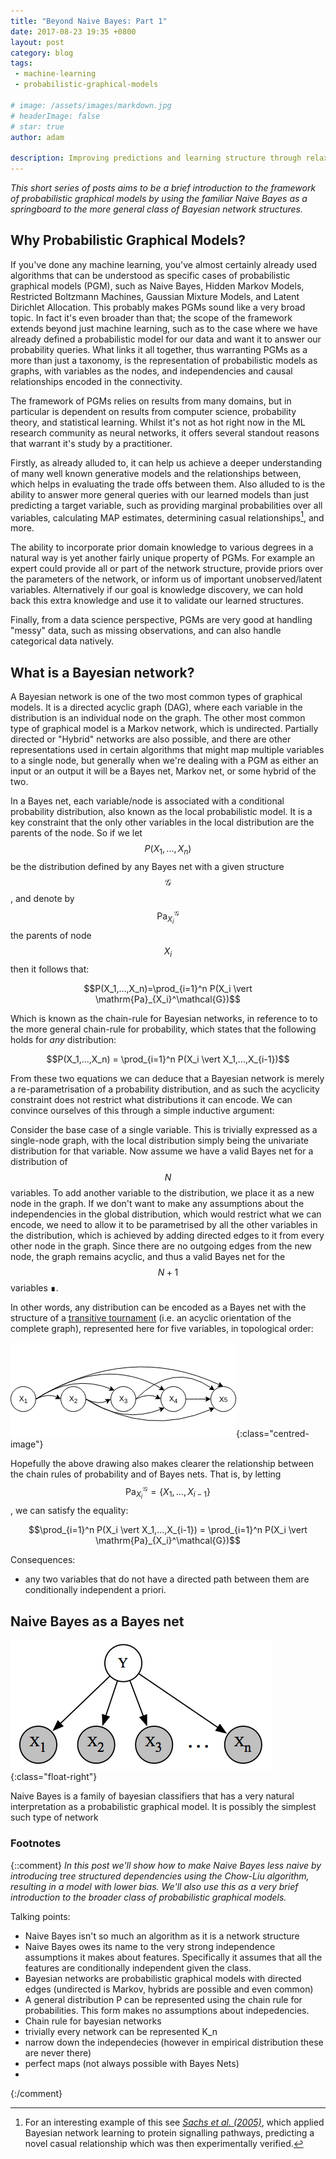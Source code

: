 ```yaml
---
title: "Beyond Naive Bayes: Part 1"
date: 2017-08-23 19:35 +0800
layout: post
category: blog
tags:
 - machine-learning
 - probabilistic-graphical-models

# image: /assets/images/markdown.jpg
# headerImage: false
# star: true
author: adam

description: Improving predictions and learning structure through relaxed independence assumptions
---
```


_This short series of posts aims to be a brief introduction to the framework of probabilistic graphical models by using the familiar Naive Bayes as a springboard to the more general class of Bayesian network structures._

## Why Probabilistic Graphical Models?

If you've done any machine learning, you've almost certainly already used algorithms that can be understood as specific cases of probabilistic graphical models (PGM), such as Naive Bayes, Hidden Markov Models, Restricted Boltzmann Machines, Gaussian Mixture Models, and Latent Dirichlet Allocation. This probably makes PGMs sound like a very broad topic. In fact it's even broader than that; the scope of the framework extends beyond just machine learning, such as to the case where we have already defined a probabilistic model for our data and want it to answer our probability queries. What links it all together, thus warranting PGMs as a more than just a taxonomy, is the representation of probabilistic models as graphs, with variables as the nodes, and independencies and causal relationships encoded in the connectivity.

The framework of PGMs relies on results from many domains, but in particular is dependent on results from computer science, probability theory, and statistical learning. Whilst it's not as hot right now in the ML research community as neural networks, it offers several standout reasons that warrant it's study by a practitioner. 

Firstly, as already alluded to, it can help us achieve a deeper understanding of many well known generative models and the relationships between, which helps in evaluating the trade offs between them. Also alluded to is the ability to answer more general queries with our learned models than just predicting a target variable, such as providing marginal probabilities over all variables, calculating MAP estimates, determining casual relationships[^1], and more.

The ability to incorporate prior domain knowledge to various degrees in a natural way is yet another fairly unique property of PGMs. For example an expert could provide all or part of the network structure, provide priors over the parameters of the network, or inform us of important unobserved/latent variables. Alternatively if our goal is knowledge discovery, we can hold back this extra knowledge and use it to validate our learned structures. 

Finally, from a data science perspective, PGMs are very good at handling "messy" data, such as missing observations, and can also handle categorical data natively.

## What is a Bayesian network?

A Bayesian network is one of the two most common types of graphical models. It is a directed acyclic graph (DAG), where each variable in the distribution is an individual node on the graph. The other most common type of graphical model is a Markov network, which is undirected. Partially directed or "Hybrid" networks are also possible, and there are other representations used in certain algorithms that might map multiple variables to a single node, but generally when we're dealing with a PGM as either an input or an output it will be a Bayes net, Markov net, or some hybrid of the two.

In a Bayes net, each variable/node is associated with a conditional probability distribution, also known as the local probabilistic model. It is a key constraint that the only other variables in the local distribution are the parents of the node. So if we let $$P(X_1,...,X_n)$$ be the distribution defined by any Bayes net with a given structure $$\mathcal{G}$$, and denote by $$\mathrm{Pa}_{X_i}^\mathcal{G}$$ the parents of node $$X_i$$ then it follows that:

 $$P(X_1,...,X_n)=\prod_{i=1}^n P(X_i \vert \mathrm{Pa}_{X_i}^\mathcal{G})$$


Which is known as the chain-rule for Bayesian networks, in reference to to the more general chain-rule for probability, which states that the following holds for _any_ distribution:

$$P(X_1,...,X_n) = \prod_{i=1}^n P(X_i \vert X_1,...,X_{i-1})$$

From these two equations we can deduce that a Bayesian network is merely a re-parametrisation of a probability distribution, and as such the acyclicity constraint does not restrict what distributions it can encode. We can convince ourselves of this through a simple inductive argument:

Consider the base case of a single variable. This is trivially expressed as a single-node graph, with the local distribution simply being the univariate distribution for that variable. Now assume we have a valid Bayes net for a distribution of $$N$$ variables. To add another variable to the distribution, we place it as a new node in the graph. If we don't want to make any assumptions about the independencies in the global distribution, which would restrict what we can encode, we need to allow it to be parametrised by all the other variables in the distribution, which is achieved by adding directed edges to it from every other node in the graph. Since there are no outgoing edges from the new node, the graph remains acyclic, and thus a valid Bayes net for the $$N+1$$ variables &#8718;.

In other words, any distribution can be encoded as a Bayes net with the structure of a [transitive tournament](https://en.wikipedia.org/wiki/Tournament_(graph_theory)) (i.e. an acyclic orientation of the complete graph), represented here for five variables, in topological order:

![complete directed acyclic graph of five nodes, in topological order](/assets/images/K5-DAG-topo-order.png){:class="centred-image"}

Hopefully the above drawing also makes clearer the relationship between the chain rules of probability and of Bayes nets. That is, by letting $$\mathrm{Pa}_{X_i}^\mathcal{G} = \{X_1,...,X_{i-1}\}$$, we can satisfy the equality:

$$\prod_{i=1}^n P(X_i \vert X_1,...,X_{i-1}) = \prod_{i=1}^n P(X_i \vert \mathrm{Pa}_{X_i}^\mathcal{G})$$

Consequences:
- any two variables that do not have a directed path between them are conditionally independent a priori.

## Naive Bayes as a Bayes net

![naive bayes graphical structure](/assets/images/naive-bayes.png){:class="float-right"}

Naive Bayes is a family of bayesian classifiers that has a very natural interpretation as a probabilistic graphical model. It is possibly the simplest such type of network

<div style="clear: both;"></div>

### Footnotes

[^1]: For an interesting example of this see _[Sachs et al. (2005)](http://science.sciencemag.org/content/sci/308/5721/523.full.pdf)_, which applied Bayesian network learning to protein signalling pathways, predicting a novel casual relationship which was then experimentally verified.

{::comment}
_In this post we'll show how to make Naive Bayes less naive by introducing tree structured dependencies using the Chow-Liu algorithm, resulting in a model with lower bias. We'll also use this as a very brief introduction to the broader class of probabilistic graphical models._

Talking points:
- Naive Bayes isn't so much an algorithm as it is a network structure 
- Naive Bayes owes its name to the very strong independence assumptions it makes about features. Specifically it assumes that all the features are conditionally independent given the class.
- Bayesian networks are probabilistic graphical models with directed edges (undirected is Markov, hybrids are possible and even common)
- A general distribution P can be represented using the chain rule for probabilities. This form makes no assumptions about indepedencies.
- Chain rule for bayesian networks
- trivially every network can be represented K_n
- narrow down the independecies (however in empirical distribution these are never there)
- perfect maps (not always possible with Bayes Nets)
- 

{:/comment}
